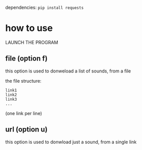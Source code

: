 dependencies: `pip install requests`

# how to use

LAUNCH THE PROGRAM

## file (option f)
this option is used to donweload a list of sounds, from a file

the file structure:
```
link1
link2
link3
...
```

(one link per line)

## url (option u)
this option is used to donwload just a sound, from a single link

